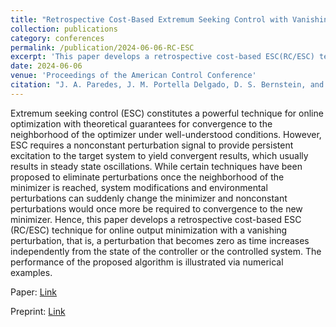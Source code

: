 ```yaml
---
title: "Retrospective Cost-Based Extremum Seeking Control with Vanishing Perturbation for Online Output Minimization"
collection: publications
category: conferences
permalink: /publication/2024-06-06-RC-ESC
excerpt: 'This paper develops a retrospective cost-based ESC(RC/ESC) technique for online output minimization with a vanishing perturbation, that is, a perturbation that becomes zero as time increases independently from the state of the controller or the controlled system.'
date: 2024-06-06
venue: 'Proceedings of the American Control Conference'
citation: "J. A. Paredes, J. M. Portella Delgado, D. S. Bernstein, and A. Goel, &quot;Retrospective Cost-Based Extremum Seeking Control with Vanishing Perturbation for Online Output Minimization,&quot; in <i>Proc. Amer. Contr. Conf. (ACC),</i> IEEE, 2024, pp. 2344-2349."
---
```


Extremum seeking control (ESC) constitutes a powerful technique for online optimization with theoretical guarantees for convergence to the neighborhood of the optimizer under well-understood conditions. However, ESC requires a nonconstant perturbation signal to provide persistent excitation to the target system to yield convergent results, which usually results in steady state oscillations. While certain techniques have been proposed to eliminate perturbations once the neighborhood of the minimizer is reached, system modifications and environmental perturbations can suddenly change the minimizer and nonconstant perturbations would once more be required to convergence to the new minimizer. Hence, this paper develops a retrospective cost-based ESC (RC/ESC) technique for online output minimization with a vanishing perturbation, that is, a perturbation that becomes zero as time increases independently from the state of the controller or the controlled system. The performance of the proposed algorithm is illustrated via numerical examples.

Paper: <a href = "https://ieeexplore.ieee.org/document/10644461"> Link </a>

Preprint: <a href = "https://arxiv.org/abs/2402.03717"> Link </a>